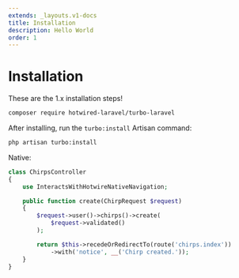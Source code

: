 ```yaml
---
extends: _layouts.v1-docs
title: Installation
description: Hello World
order: 1
---
```


# Installation

These are the 1.x installation steps!

```bash
composer require hotwired-laravel/turbo-laravel
```

After installing, run the `turbo:install` Artisan command:

```bash
php artisan turbo:install
```

Native:

```php
class ChirpsController
{
    use InteractsWithHotwireNativeNavigation;

    public function create(ChirpRequest $request)
    {
        $request->user()->chirps()->create(
            $request->validated()
        );

        return $this->recedeOrRedirectTo(route('chirps.index'))
            ->with('notice', __('Chirp created.'));
    }
}
```


